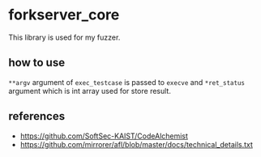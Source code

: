 # forkserver_core
This library is used for my fuzzer.

## how to use
`**argv` argument of `exec_testcase` is passed to `execve` and `*ret_status` argument which is int array used for store result.


## references
- https://github.com/SoftSec-KAIST/CodeAlchemist
- https://github.com/mirrorer/afl/blob/master/docs/technical_details.txt